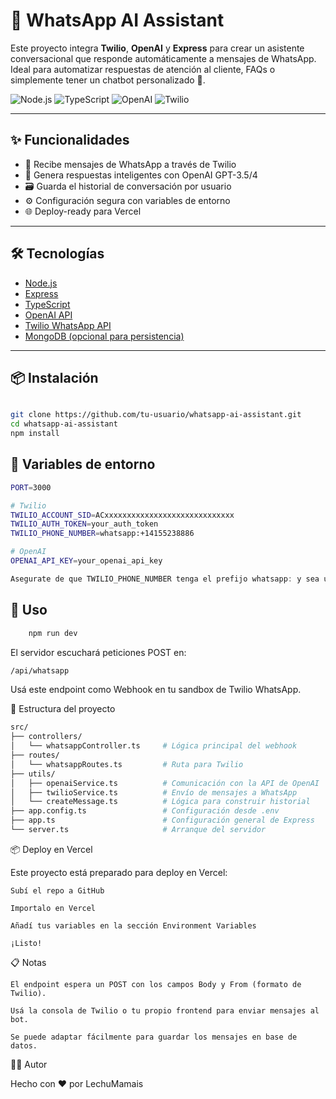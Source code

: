 # 🤖 WhatsApp AI Assistant

Este proyecto integra **Twilio**, **OpenAI** y **Express** para crear un asistente conversacional que responde automáticamente a mensajes de WhatsApp. Ideal para automatizar respuestas de atención al cliente, FAQs o simplemente tener un chatbot personalizado 🚀.

![Node.js](https://img.shields.io/badge/Node.js-18.x-green?logo=node.js)
![TypeScript](https://img.shields.io/badge/TypeScript-✅-blue?logo=typescript)
![OpenAI](https://img.shields.io/badge/OpenAI-API-lightgrey?logo=openai)
![Twilio](https://img.shields.io/badge/Twilio-WhatsApp-red?logo=twilio)

---

## ✨ Funcionalidades

- 📩 Recibe mensajes de WhatsApp a través de Twilio
- 🧠 Genera respuestas inteligentes con OpenAI GPT-3.5/4
- 🗃️ Guarda el historial de conversación por usuario
- ⚙️ Configuración segura con variables de entorno
- 🌐 Deploy-ready para Vercel

---

## 🛠️ Tecnologías

- [Node.js](https://nodejs.org/)
- [Express](https://expressjs.com/)
- [TypeScript](https://www.typescriptlang.org/)
- [OpenAI API](https://platform.openai.com/)
- [Twilio WhatsApp API](https://www.twilio.com/whatsapp)
- [MongoDB (opcional para persistencia)](https://www.mongodb.com/)

---

## 📦 Instalación

```bash

git clone https://github.com/tu-usuario/whatsapp-ai-assistant.git
cd whatsapp-ai-assistant
npm install

```


## 🔐 Variables de entorno

```bash
PORT=3000

# Twilio
TWILIO_ACCOUNT_SID=ACxxxxxxxxxxxxxxxxxxxxxxxxxxxxx
TWILIO_AUTH_TOKEN=your_auth_token
TWILIO_PHONE_NUMBER=whatsapp:+14155238886

# OpenAI
OPENAI_API_KEY=your_openai_api_key
```


```js example-bad
Asegurate de que TWILIO_PHONE_NUMBER tenga el prefijo whatsapp: y sea un número válido habilitado en la sandbox o tu cuenta de Twilio.
```

## 🚀 Uso

```bash
    npm run dev
```

El servidor escuchará peticiones POST en:

```bash
/api/whatsapp
```
Usá este endpoint como Webhook en tu sandbox de Twilio WhatsApp.


📁 Estructura del proyecto

```bash
src/
├── controllers/
│   └── whatsappController.ts     # Lógica principal del webhook
├── routes/
│   └── whatsappRoutes.ts         # Ruta para Twilio
├── utils/
│   ├── openaiService.ts          # Comunicación con la API de OpenAI
│   ├── twilioService.ts          # Envío de mensajes a WhatsApp
│   └── createMessage.ts          # Lógica para construir historial
├── app.config.ts                 # Configuración desde .env
├── app.ts                        # Configuración general de Express
└── server.ts                     # Arranque del servidor
```

📦 Deploy en Vercel

Este proyecto está preparado para deploy en Vercel:

    Subí el repo a GitHub

    Importalo en Vercel

    Añadí tus variables en la sección Environment Variables

    ¡Listo!

📋 Notas

    El endpoint espera un POST con los campos Body y From (formato de Twilio).

    Usá la consola de Twilio o tu propio frontend para enviar mensajes al bot.

    Se puede adaptar fácilmente para guardar los mensajes en base de datos.


🧑‍💻 Autor

Hecho con ❤️ por LechuMamais
